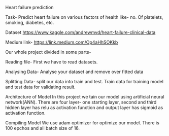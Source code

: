 
Heart failure prediction

Task-
 Predict heart failure on various factors of health like- no. Of platelets, smoking, diabetes, etc.

Dataset 
https://www.kaggle.com/andrewmvd/heart-failure-clinical-data

Medium link- https://link.medium.com/Op4aHhSOKkb

Our whole project divided in some parts-

Reading file- First we have to read datasets.

Analysing Data- Analyse your dataset and remove over fitted data

Splitting Data- split our data into train and test. Train data for training model and test data for validating result.

Architecture of Model
In this project we tain our model using artificial neural network(ANN). There are four layer- one starting layer, second and third 
hidden layer has relu as activation function and output layer has sigmoid as activation function.

Compiling Model
We use adam optimizer for optimize our model. There is 100 epchos and all batch size of 16.


